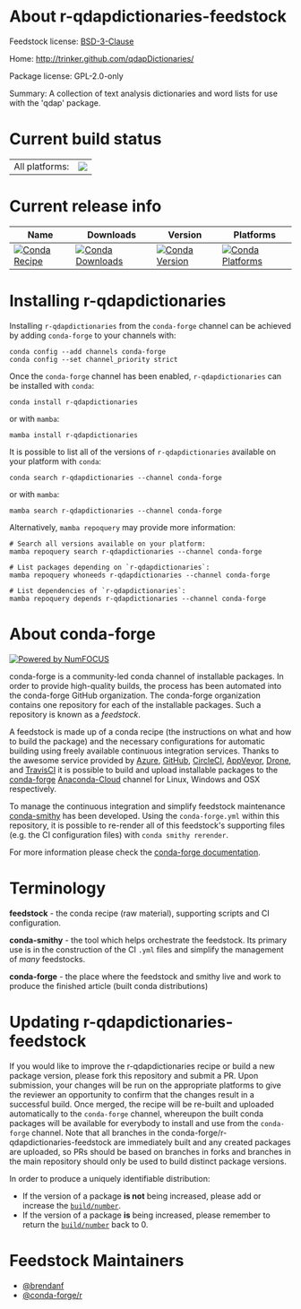 About r-qdapdictionaries-feedstock
==================================

Feedstock license: [BSD-3-Clause](https://github.com/conda-forge/r-qdapdictionaries-feedstock/blob/main/LICENSE.txt)

Home: http://trinker.github.com/qdapDictionaries/

Package license: GPL-2.0-only

Summary: A collection of text analysis dictionaries and word lists for use with the 'qdap' package.

Current build status
====================


<table><tr><td>All platforms:</td>
    <td>
      <a href="https://dev.azure.com/conda-forge/feedstock-builds/_build/latest?definitionId=10771&branchName=main">
        <img src="https://dev.azure.com/conda-forge/feedstock-builds/_apis/build/status/r-qdapdictionaries-feedstock?branchName=main">
      </a>
    </td>
  </tr>
</table>

Current release info
====================

| Name | Downloads | Version | Platforms |
| --- | --- | --- | --- |
| [![Conda Recipe](https://img.shields.io/badge/recipe-r--qdapdictionaries-green.svg)](https://anaconda.org/conda-forge/r-qdapdictionaries) | [![Conda Downloads](https://img.shields.io/conda/dn/conda-forge/r-qdapdictionaries.svg)](https://anaconda.org/conda-forge/r-qdapdictionaries) | [![Conda Version](https://img.shields.io/conda/vn/conda-forge/r-qdapdictionaries.svg)](https://anaconda.org/conda-forge/r-qdapdictionaries) | [![Conda Platforms](https://img.shields.io/conda/pn/conda-forge/r-qdapdictionaries.svg)](https://anaconda.org/conda-forge/r-qdapdictionaries) |

Installing r-qdapdictionaries
=============================

Installing `r-qdapdictionaries` from the `conda-forge` channel can be achieved by adding `conda-forge` to your channels with:

```
conda config --add channels conda-forge
conda config --set channel_priority strict
```

Once the `conda-forge` channel has been enabled, `r-qdapdictionaries` can be installed with `conda`:

```
conda install r-qdapdictionaries
```

or with `mamba`:

```
mamba install r-qdapdictionaries
```

It is possible to list all of the versions of `r-qdapdictionaries` available on your platform with `conda`:

```
conda search r-qdapdictionaries --channel conda-forge
```

or with `mamba`:

```
mamba search r-qdapdictionaries --channel conda-forge
```

Alternatively, `mamba repoquery` may provide more information:

```
# Search all versions available on your platform:
mamba repoquery search r-qdapdictionaries --channel conda-forge

# List packages depending on `r-qdapdictionaries`:
mamba repoquery whoneeds r-qdapdictionaries --channel conda-forge

# List dependencies of `r-qdapdictionaries`:
mamba repoquery depends r-qdapdictionaries --channel conda-forge
```


About conda-forge
=================

[![Powered by
NumFOCUS](https://img.shields.io/badge/powered%20by-NumFOCUS-orange.svg?style=flat&colorA=E1523D&colorB=007D8A)](https://numfocus.org)

conda-forge is a community-led conda channel of installable packages.
In order to provide high-quality builds, the process has been automated into the
conda-forge GitHub organization. The conda-forge organization contains one repository
for each of the installable packages. Such a repository is known as a *feedstock*.

A feedstock is made up of a conda recipe (the instructions on what and how to build
the package) and the necessary configurations for automatic building using freely
available continuous integration services. Thanks to the awesome service provided by
[Azure](https://azure.microsoft.com/en-us/services/devops/), [GitHub](https://github.com/),
[CircleCI](https://circleci.com/), [AppVeyor](https://www.appveyor.com/),
[Drone](https://cloud.drone.io/welcome), and [TravisCI](https://travis-ci.com/)
it is possible to build and upload installable packages to the
[conda-forge](https://anaconda.org/conda-forge) [Anaconda-Cloud](https://anaconda.org/)
channel for Linux, Windows and OSX respectively.

To manage the continuous integration and simplify feedstock maintenance
[conda-smithy](https://github.com/conda-forge/conda-smithy) has been developed.
Using the ``conda-forge.yml`` within this repository, it is possible to re-render all of
this feedstock's supporting files (e.g. the CI configuration files) with ``conda smithy rerender``.

For more information please check the [conda-forge documentation](https://conda-forge.org/docs/).

Terminology
===========

**feedstock** - the conda recipe (raw material), supporting scripts and CI configuration.

**conda-smithy** - the tool which helps orchestrate the feedstock.
                   Its primary use is in the construction of the CI ``.yml`` files
                   and simplify the management of *many* feedstocks.

**conda-forge** - the place where the feedstock and smithy live and work to
                  produce the finished article (built conda distributions)


Updating r-qdapdictionaries-feedstock
=====================================

If you would like to improve the r-qdapdictionaries recipe or build a new
package version, please fork this repository and submit a PR. Upon submission,
your changes will be run on the appropriate platforms to give the reviewer an
opportunity to confirm that the changes result in a successful build. Once
merged, the recipe will be re-built and uploaded automatically to the
`conda-forge` channel, whereupon the built conda packages will be available for
everybody to install and use from the `conda-forge` channel.
Note that all branches in the conda-forge/r-qdapdictionaries-feedstock are
immediately built and any created packages are uploaded, so PRs should be based
on branches in forks and branches in the main repository should only be used to
build distinct package versions.

In order to produce a uniquely identifiable distribution:
 * If the version of a package **is not** being increased, please add or increase
   the [``build/number``](https://docs.conda.io/projects/conda-build/en/latest/resources/define-metadata.html#build-number-and-string).
 * If the version of a package **is** being increased, please remember to return
   the [``build/number``](https://docs.conda.io/projects/conda-build/en/latest/resources/define-metadata.html#build-number-and-string)
   back to 0.

Feedstock Maintainers
=====================

* [@brendanf](https://github.com/brendanf/)
* [@conda-forge/r](https://github.com/conda-forge/r/)

